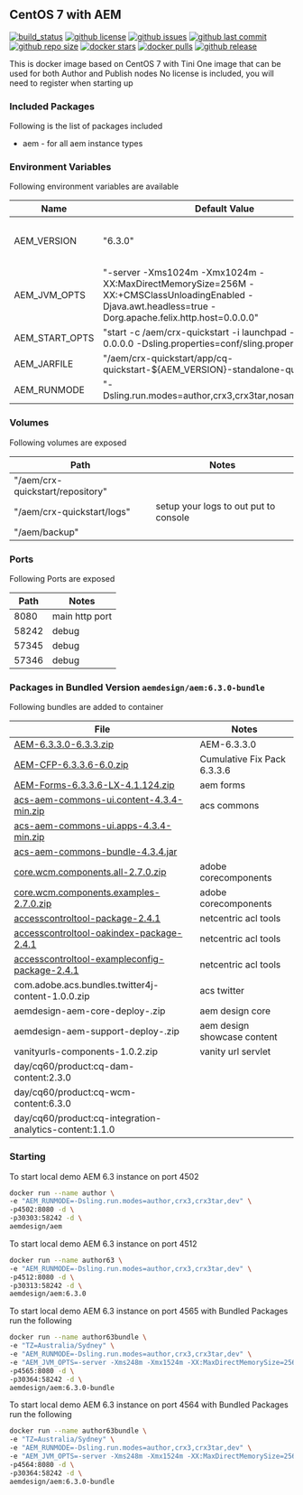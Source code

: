 ## CentOS 7 with AEM

[![build_status](https://github.com/aem-design/docker-aem/workflows/build/badge.svg?branch=6.5.0)](https://github.com/aem-design/docker-aem/actions?query=workflow%3Abuild+branch%3A6.5.0)
[![github license](https://img.shields.io/github/license/aem-design/aem)](https://github.com/aem-design/aem) 
[![github issues](https://img.shields.io/github/issues/aem-design/aem)](https://github.com/aem-design/aem) 
[![github last commit](https://img.shields.io/github/last-commit/aem-design/aem)](https://github.com/aem-design/aem) 
[![github repo size](https://img.shields.io/github/repo-size/aem-design/aem)](https://github.com/aem-design/aem) 
[![docker stars](https://img.shields.io/docker/stars/aemdesign/aem)](https://hub.docker.com/r/aemdesign/aem) 
[![docker pulls](https://img.shields.io/docker/pulls/aemdesign/aem)](https://hub.docker.com/r/aemdesign/aem) 
[![github release](https://img.shields.io/github/release/aem-design/aem)](https://github.com/aem-design/aem)

This is docker image based on CentOS 7 with Tini
One image that can be used for both Author and Publish nodes
No license is included, you will need to register when starting up

### Included Packages

Following is the list of packages included

* aem                   - for all aem instance types

### Environment Variables

Following environment variables are available

| Name              | Default Value                 | Notes |
| ---               | ---                           | ---   |
| AEM_VERSION       | "6.3.0"   | only used during build  |
| AEM_JVM_OPTS      | "-server -Xms1024m -Xmx1024m -XX:MaxDirectMemorySize=256M -XX:+CMSClassUnloadingEnabled -Djava.awt.headless=true -Dorg.apache.felix.http.host=0.0.0.0"   |  |
| AEM_START_OPTS    | "start -c /aem/crx-quickstart -i launchpad -p 8080 -a 0.0.0.0 -Dsling.properties=conf/sling.properties" |  |
| AEM_JARFILE       | "/aem/crx-quickstart/app/cq-quickstart-${AEM_VERSION}-standalone-quickstart.jar" |  |
| AEM_RUNMODE       | "-Dsling.run.modes=author,crx3,crx3tar,nosamplecontent" |  |


### Volumes

Following volumes are exposed

| Path | Notes  |
| ---  | ---    |
| "/aem/crx-quickstart/repository" | |
| "/aem/crx-quickstart/logs" | setup your logs to out put to console |
| "/aem/backup" | |

### Ports

Following Ports are exposed

| Path | Notes  |
| ---  | ---    |
| 8080 | main http port |
| 58242 | debug |
| 57345 | debug |
| 57346 | debug |

### Packages in Bundled Version `aemdesign/aem:6.3.0-bundle`

Following bundles are added to container

| File | Notes  |
| ---  | ---    |
| [AEM-6.3.3.0-6.3.3.zip](https://www.adobeaemcloud.com/content/companies/public/adobe/packages/cq630/servicepack/AEM-6.3.3.0/jcr%3acontent/package/file.res/AEM-6.3.3.0-6.3.3.zip) | AEM-6.3.3.0 |
| [AEM-CFP-6.3.3.6-6.0.zip](https://www.adobeaemcloud.com/content/companies/public/adobe/packages/cq630/cumulativefixpack/AEM-CFP-6.3.3.6/jcr%3acontent/package/file.res/AEM-CFP-6.3.3.6-6.0.zip) | Cumulative Fix Pack 6.3.3.6 |
| [AEM-Forms-6.3.3.6-LX-4.1.124.zip](https://www.adobeaemcloud.com/content/companies/public/adobe/packages/cq630/servicepack/fd/AEM-Forms-6.3.3.6-LX/jcr%3acontent/package/file.res/AEM-Forms-6.3.3.6-LX-4.1.124.zip) | aem forms |
| [acs-aem-commons-ui.content-4.3.4-min.zip](https://github.com/Adobe-Consulting-Services/acs-aem-commons/releases/download/acs-aem-commons-4.3.4/acs-aem-commons-ui.content-4.3.4-min.zip) | acs commons |
| [acs-aem-commons-ui.apps-4.3.4-min.zip](https://github.com/Adobe-Consulting-Services/acs-aem-commons/releases/download/acs-aem-commons-4.3.4/acs-aem-commons-ui.apps-4.3.4-min.zip) |  |
| [acs-aem-commons-bundle-4.3.4.jar](https://github.com/Adobe-Consulting-Services/acs-aem-commons/releases/download/acs-aem-commons-4.3.4/acs-aem-commons-bundle-4.3.4.jar) |  |
| [core.wcm.components.all-2.7.0.zip](https://github.com/adobe/aem-core-wcm-components/releases/download/core.wcm.components.reactor-2.7.0/core.wcm.components.all-2.7.0.zip) | adobe corecomponents |
| [core.wcm.components.examples-2.7.0.zip](https://github.com/adobe/aem-core-wcm-components/releases/download/core.wcm.components.reactor-2.7.0/core.wcm.components.examples-2.7.0.zip) | adobe corecomponents |
| [accesscontroltool-package-2.4.1](http://repo1.maven.org/maven2/biz/netcentric/cq/tools/accesscontroltool/accesscontroltool-package/2.4.1/accesscontroltool-package-2.4.1.zip) | netcentric acl tools |
| [accesscontroltool-oakindex-package-2.4.1](http://repo1.maven.org/maven2/biz/netcentric/cq/tools/accesscontroltool/accesscontroltool-oakindex-package/2.4.1/accesscontroltool-oakindex-package-2.4.1.zip) | netcentric acl tools |
| [accesscontroltool-exampleconfig-package-2.4.1](http://repo1.maven.org/maven2/biz/netcentric/cq/tools/accesscontroltool/accesscontroltool-exampleconfig-package/2.4.1/accesscontroltool-exampleconfig-package-2.4.1.zip) | netcentric acl tools |
| com.adobe.acs.bundles.twitter4j-content-1.0.0.zip | acs twitter |
| aemdesign-aem-core-deploy-<LATEST>.zip | aem design core |
| aemdesign-aem-support-deploy-<LATEST>.zip | aem design showcase content |
| vanityurls-components-1.0.2.zip | vanity url servlet |
| day/cq60/product:cq-dam-content:2.3.0 |  |
| day/cq60/product:cq-wcm-content:6.3.0 |  |
| day/cq60/product:cq-integration-analytics-content:1.1.0 |  |

### Starting

To start local demo AEM 6.3 instance on port 4502

```bash
docker run --name author \
-e "AEM_RUNMODE=-Dsling.run.modes=author,crx3,crx3tar,dev" \
-p4502:8080 -d \
-p30303:58242 -d \
aemdesign/aem
``` 

To start local demo AEM 6.3 instance on port 4512

```bash
docker run --name author63 \
-e "AEM_RUNMODE=-Dsling.run.modes=author,crx3,crx3tar,dev" \
-p4512:8080 -d \
-p30313:58242 -d \
aemdesign/aem:6.3.0
``` 

To start local demo AEM 6.3 instance on port 4565 with Bundled Packages run the following

```bash
docker run --name author63bundle \
-e "TZ=Australia/Sydney" \
-e "AEM_RUNMODE=-Dsling.run.modes=author,crx3,crx3tar,dev" \
-e "AEM_JVM_OPTS=-server -Xms248m -Xmx1524m -XX:MaxDirectMemorySize=256M -XX:+CMSClassUnloadingEnabled -Djava.awt.headless=true -Dorg.apache.felix.http.host=0.0.0.0 -Xdebug -Xrunjdwp:transport=dt_socket,server=y,address=58242,suspend=n" \
-p4565:8080 -d \
-p30364:58242 -d \
aemdesign/aem:6.3.0-bundle
``` 


To start local demo AEM 6.3 instance on port 4564 with Bundled Packages run the following

```bash
docker run --name author63bundle \
-e "TZ=Australia/Sydney" \
-e "AEM_RUNMODE=-Dsling.run.modes=author,crx3,crx3tar,dev" \
-e "AEM_JVM_OPTS=-server -Xms248m -Xmx1524m -XX:MaxDirectMemorySize=256M -XX:+CMSClassUnloadingEnabled -Djava.awt.headless=true -Dorg.apache.felix.http.host=0.0.0.0 -Xdebug -Xrunjdwp:transport=dt_socket,server=y,address=58242,suspend=n" \
-p4564:8080 -d \
-p30364:58242 -d \
aemdesign/aem:6.3.0-bundle
``` 


